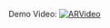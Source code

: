 Demo Video:
[![ARVideo](https://img.youtube.com/vi/S4VIHFBF150/0.jpg)](https://www.youtube.com/watch?v=S4VIHFBF150)
